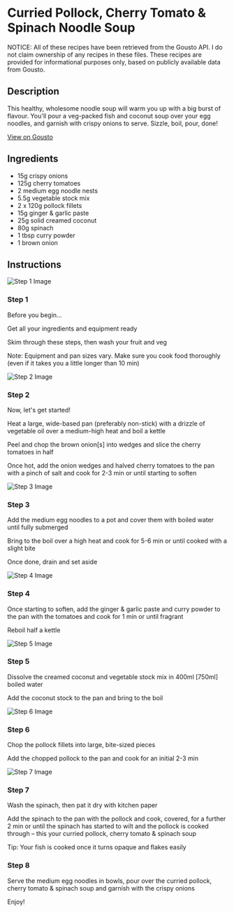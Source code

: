 # Curried Pollock, Cherry Tomato & Spinach Noodle Soup

NOTICE: All of these recipes have been retrieved from the Gousto API. I do not claim ownership of any recipes in these files. These recipes are provided for informational purposes only, based on publicly available data from Gousto.

## Description

This healthy, wholesome noodle soup will warm you up with a big burst of flavour. You'll pour a veg-packed fish and coconut soup over your egg noodles, and garnish with crispy onions to serve. Sizzle, boil, pour, done!

[View on Gousto](https://www.gousto.co.uk/recipes/cookbook/curried-pollock-cherry-tomato-spinach-noodle-soup)

## Ingredients

- 15g crispy onions
- 125g cherry tomatoes
- 2 medium egg noodle nests
- 5.5g vegetable stock mix
- 2 x 120g pollock fillets
- 15g ginger & garlic paste
- 25g solid creamed coconut
- 80g spinach
- 1 tbsp curry powder
- 1 brown onion

## Instructions

![Step 1 Image](https://production-media.gousto.co.uk/cms/recipe-step-image/step-1-1650987458360-x200.jpg)

### Step 1

Before you begin...

Get all your ingredients and equipment ready

Skim through these steps, then wash your fruit and veg

Note: Equipment and pan sizes vary. Make sure you cook food thoroughly (even if it takes you a little longer than 10 min)

![Step 2 Image](https://production-media.gousto.co.uk/cms/recipe-step-image/step-2-1650987460967-x200.jpg)

### Step 2

Now, let's get started!

Heat a large, wide-based pan (preferably non-stick) with a drizzle of vegetable oil over a medium-high heat and boil a kettle

Peel and chop the brown onion<span class="text-danger">[s]</span> into wedges and slice the cherry tomatoes in half

Once hot, add the onion wedges and halved cherry tomatoes to the pan with a pinch of salt and cook for 2-3 min or until starting to soften

![Step 3 Image](https://production-media.gousto.co.uk/cms/recipe-step-image/step-3-1650987463468-x200.jpg)

### Step 3

Add the medium egg noodles to a pot and cover them with boiled water until fully submerged

Bring to the boil over a high heat and cook for 5-6 min or until cooked with a slight bite

Once done, drain and set aside

![Step 4 Image](https://production-media.gousto.co.uk/cms/recipe-step-image/step-4-1650987466440-x200.jpg)

### Step 4

Once starting to soften, add the ginger & garlic paste and curry powder to the pan with the tomatoes and cook for 1 min or until fragrant

Reboil half a kettle

![Step 5 Image](https://production-media.gousto.co.uk/cms/recipe-step-image/step-5-1650987468317-x200.jpg)

### Step 5

Dissolve the creamed coconut and vegetable stock mix in 400ml<span class="text-danger"> [750ml] </span>boiled water

Add the coconut stock to the pan and bring to the boil

![Step 6 Image](https://production-media.gousto.co.uk/cms/recipe-step-image/step-6-1650987470878-x200.jpg)

### Step 6

Chop the pollock fillets into large, bite-sized pieces

Add the chopped pollock to the pan and cook for an initial 2-3 min

![Step 7 Image](https://production-media.gousto.co.uk/cms/recipe-step-image/step-7-1650987473164-x200.jpg)

### Step 7

Wash the spinach, then pat it dry with kitchen paper

Add the spinach to the pan with the pollock and cook, covered, for a further 2 min or until the spinach has started to wilt and the pollock is cooked through – this your curried pollock, cherry tomato & spinach soup

Tip: Your fish is cooked once it turns opaque and flakes easily

### Step 8

Serve the medium egg noodles in bowls, pour over the curried pollock, cherry tomato & spinach soup and garnish with the crispy onions

Enjoy!


